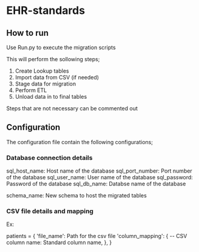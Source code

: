 # EHR-standards

## How to run

Use Run.py to execute the migration scripts

This will perform the sollowing steps;

1. Create Lookup tables
2. Import data from CSV (if needed)
3. Stage data for migration
4. Perform ETL
5. Unload data in to final tables

Steps that are not necessary can be commented out

## Configuration

The configuration file contain the following configurations;

### Database connection details

sql_host_name: Host name of the database
sql_port_number: Port number of the database
sql_user_name: User name of the database
sql_password: Password of the database
sql_db_name: Databse name of the database

schema_name: New schema to host the migrated tables

### CSV file details and mapping

Ex:

patients = {
    'file_name': Path for the csv file
    'column_mapping': {
        -- CSV column name: Standard column name,
    },
}
